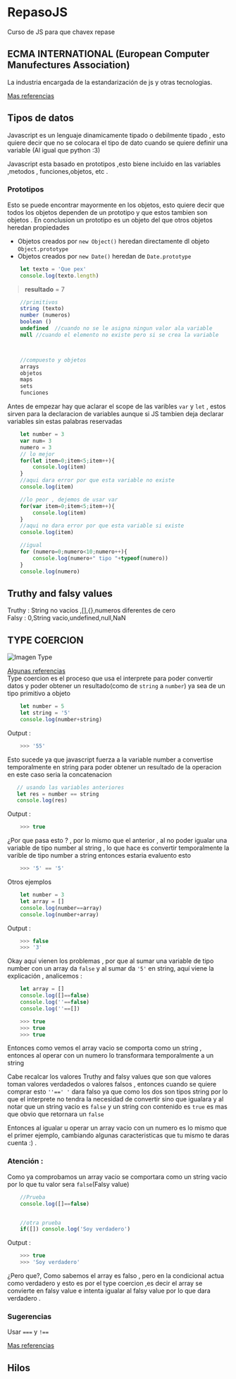 # RepasoJS
Curso de JS para que chavex repase 
## ECMA INTERNATIONAL (European Computer Manufectures Association)
La industria encargada de la estandarización de js y otras tecnologias.

[Mas referencias](https://es.wikipedia.org/wiki/Ecma_International)


## Tipos de datos
Javascript es un lenguaje dinamicamente tipado o debilmente tipado , esto quiere decir que no se colocara el tipo de dato cuando se quiere definir una variable (Al igual que python :3)


Javascript esta basado en prototipos ,esto biene incluido en las variables ,metodos , funciones,objetos, etc .

### Prototipos
Esto se puede encontrar mayormente en los objetos, esto quiere decir que todos los objetos dependen de un prototipo y que estos tambien son objetos .
En conclusion un prototipo es un objeto del que otros objetos heredan propiedades
- Objetos creados por `new Object()` heredan directamente dl objeto `Object.prototype`
- Objetos creados por `new Date()` heredan de `Date.prototype`

```javascript
    let texto = 'Que pex' 
    console.log(texto.length)
```
> **resultado** =  7
```javascript
    //primitivos
    string (texto)
    number (numeros)
    boolean ()
    undefined  //cuando no se le asigna ningun valor ala variable
    null //cuando el elemento no existe pero si se crea la variable



    //compuesto y objetos
    arrays
    objetos
    maps
    sets
    funciones
```

Antes de empezar hay que aclarar el scope de las varibles `var` y `let` , estos sirven para la declaracion de variables aunque si JS tambien deja declarar variables sin estas palabras reservadas

```javascript
    let number = 3
    var num= 3
    numero = 3
    // lo mejor
    for(let item=0;item<5;item++){
        console.log(item)
    }
    //aqui dara error por que esta variable no existe 
    console.log(item)

    //lo peor , dejemos de usar var
    for(var item=0;item<5;item++){
        console.log(item)
    }
    //aqui no dara error por que esta variable si existe
    console.log(item)

    //igual
    for (numero=0;numero<10;numero++){
        console.log(numero+" tipo "+typeof(numero))
    }
    console.log(numero)
```
## Truthy and falsy values

Truthy : String no vacios ,[],{},numeros diferentes de cero
<br>
Falsy : 0,String vacio,undefined,null,NaN


## TYPE COERCION

![Imagen Type](https://i.redd.it/4skcofasa1p01.png)

[Algunas referencias](https://dorey.github.io/JavaScript-Equality-Table/)<br>
Type coercion es el proceso que usa el interprete para poder convertir datos y poder obtener un resultado(como de `string` a `number`) ya sea de un tipo primitivo a objeto


```javascript
    let number = 5
    let string = '5'
    console.log(number+string)
```
Output :
```javascript
    >>> '55'
```
 Esto sucede ya que javascript fuerza a la variable number a convertise temporalmente en string para poder obtener un resultado de la operacion en este caso seria la concatenacion

 ```javascript
    // usando las variables anteriores
    let res = number == string
    console.log(res)
 ```
Output :
```javascript
    >>> true
```

¿Por que pasa esto ? , por lo mismo que el anterior , al no poder igualar una variable de tipo number al string , lo que hace es convertir temporalmente la varible de tipo number a string entonces estaria evaluento esto 
```javascript
    >>> '5' == '5'
```

Otros ejemplos

```javascript
    let number = 3
    let array = []
    console.log(number==array)
    console.log(number+array)
```
Output :
```javascript
    >>> false
    >>> '3'
```

Okay aquí vienen los problemas , por que al sumar una variable de tipo number con un array da `false` y al sumar da `'5'` en string, aquí viene la explicación , analicemos : 
```javascript
    let array = []
    console.log([]==false)
    console.log(''==false)
    console.log(''==[])
``` 
```javascript
    >>> true
    >>> true
    >>> true
```
Entonces como vemos el array vacio se comporta como un string , entonces al operar con un numero lo transformara temporalmente a un string

Cabe recalcar los valores Truthy and falsy values que son que valores toman valores verdadedos o valores falsos , entonces cuando se quiere comprar esto  `''==' '` dara falso ya que como los dos son tipos string por lo que el interprete no tendra la necesidad de convertir sino que igualara y al notar que un string vacio es `false` y un string con contenido es `true` es mas que obvio que retornara un `false`

Entonces al igualar u operar un array vacio con un numero es lo mismo que el primer ejemplo, cambiando algunas caracteristicas que tu mismo te daras cuenta :) .

### **Atención** : 
Como ya comprobamos un array vacio se comportara como un string vacio por lo que tu valor sera `false`(Falsy value) 

```javascript
    //Prueba
    console.log([]==false)


    //otra prueba
    if([]) console.log('Soy verdadero')

```

Output :
```javascript
    >>> true
    >>> 'Soy verdadero'
```
¿Pero que?, Como sabemos el array es falso , pero en la condicional actua como verdadero y esto es por el type coercion ,es decir el array se convierte en falsy value e intenta igualar al falsy value por lo que dara verdadero .

### Sugerencias 
Usar `===` y `!==` 


[Mas referencias](https://www.youtube.com/watch?v=j9xuvChJftg)



## **Hilos** 